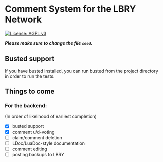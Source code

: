 # Comment System for the LBRY Network

[![License: AGPL v3](https://img.shields.io/badge/License-AGPL%20v3-blue.svg)](https://www.gnu.org/licenses/agpl-3.0)

***Please make sure to change the file `seed`.***

## Busted support

If you have busted installed, you can run busted from the project directory in order to run the tests.

## Things to come

### For the backend:

(In order of likelihood of earliest completion)

- [x] busted support
- [x] comment u/d-voting
- [ ] claim/comment deletion
- [ ] LDoc/LuaDoc-style documentation
- [ ] comment editing
- [ ] posting backups to LBRY
